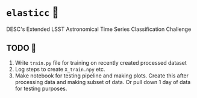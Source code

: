 # `elasticc` 🔭

DESC's Extended LSST Astronomical Time Series Classification Challenge

## TODO 📝

1. Write `train.py` file for training on recently created processed dataset
2. Log steps to create `X_train.npy` etc.
3. Make notebook for testing pipeline and making plots. Create this after
   processing data and making subset of data. Or pull down 1 day of data for
   testing purposes.
